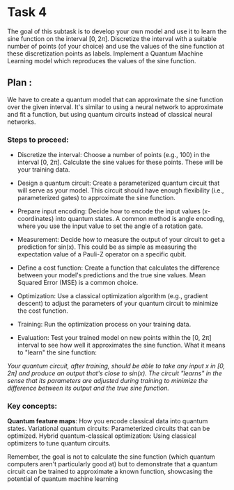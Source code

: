 # Task 4

The goal of this subtask is to develop your own model and use it to learn the sine function on the interval $[0, 2\pi]$. Discretize the interval with a suitable number of points (of your choice) and use the values of the sine function at these discretization points as labels. Implement a Quantum Machine Learning model which reproduces the values of the sine function.

## Plan : 

We have to create a quantum model that can approximate the sine function over the given interval. It's similar to using a neural network to approximate and fit a function, but using quantum circuits instead of classical neural networks.

### Steps to proceed:
* Discretize the interval: 
Choose a number of points (e.g., 100) in the interval [0, 2π]. Calculate the sine values for these points. These will be your training data.

* Design a quantum circuit:
Create a parameterized quantum circuit that will serve as your model. This circuit should have enough flexibility (i.e., parameterized gates) to approximate the sine function.

* Prepare input encoding:
Decide how to encode the input values (x-coordinates) into quantum states. A common method is angle encoding, where you use the input value to set the angle of a rotation gate.

* Measurement:
Decide how to measure the output of your circuit to get a prediction for sin(x). This could be as simple as measuring the expectation value of a Pauli-Z operator on a specific qubit.

* Define a cost function:
Create a function that calculates the difference between your model's predictions and the true sine values. Mean Squared Error (MSE) is a common choice.

* Optimization:
Use a classical optimization algorithm (e.g., gradient descent) to adjust the parameters of your quantum circuit to minimize the cost function.

* Training:
Run the optimization process on your training data.

* Evaluation:
Test your trained model on new points within the [0, 2π] interval to see how well it approximates the sine function. 
What it means to "learn" the sine function:

*Your quantum circuit, after training, should be able to take any input x in [0, $2\pi$] and produce an output that's close to sin(x).
The circuit "learns" in the sense that its parameters are adjusted during training to minimize the difference between its output and the true sine function.*

### Key concepts:
**Quantum feature maps**: How you encode classical data into quantum states.
Variational quantum circuits: Parameterized circuits that can be optimized.
Hybrid quantum-classical optimization: Using classical optimizers to tune quantum circuits.

Remember, the goal is not to calculate the sine function (which quantum computers aren't particularly good at) but to demonstrate that a quantum circuit can be trained to approximate a known function, showcasing the potential of quantum machine learning